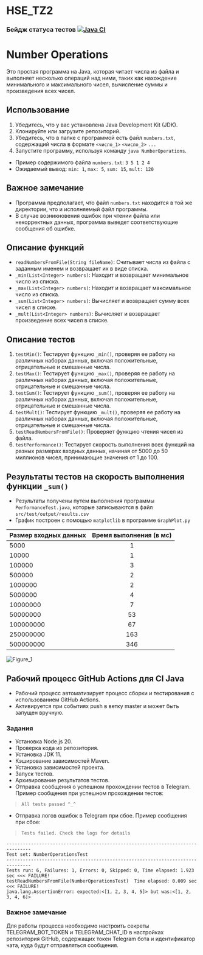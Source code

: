 # HSE_TZ2

### Бейдж статуса тестов [![Java CI](https://github.com/psycndr/TZ2/actions/workflows/ci.yml/badge.svg)](https://github.com/psycndr/TZ2/actions/workflows/ci.yml)

# Number Operations

Это простая программа на Java, которая читает числа из файла и выполняет несколько операций над ними, таких как нахождение минимального и максимального чисел, вычисление суммы и произведения всех чисел.

## Использование

1. Убедитесь, что у вас установлена Java Development Kit (JDK).
2. Клонируйте или загрузите репозиторий.
3. Убедитесь, что в папке с программой есть файл `numbers.txt`, содержащий числа в формате `<число_1>` `<число_2>` `...`
4. Запустите программу, используя команду `java NumberOperations`.
- Пример содержимого файла `numbers.txt`: `3 5 1 2 4`
- Ожидаемый вывод: `min: 1`, `max: 5`, `sum: 15`, `mult: 120`

## Важное замечание

- Программа предполагает, что файл `numbers.txt` находится в той же директории, что и исполняемый файл программы.
- В случае возникновения ошибок при чтении файла или некорректных данных, программа выведет соответствующие сообщения об ошибке.

## Описание функций

- `readNumbersFromFile(String fileName)`: Считывает числа из файла с заданным именем и возвращает их в виде списка.
- `_min(List<Integer> numbers)`: Находит и возвращает минимальное число из списка.
- `_max(List<Integer> numbers)`: Находит и возвращает максимальное число из списка.
- `_sum(List<Integer> numbers)`: Вычисляет и возвращает сумму всех чисел в списке.
- `_mult(List<Integer> numbers)`: Вычисляет и возвращает произведение всех чисел в списке.

## Описание тестов

1. `testMin()`: Тестирует функцию `_min()`, проверяя ее работу на различных наборах данных, включая положительные, отрицательные и смешанные числа.
2. `testMax()`: Тестирует функцию `_max()`, проверяя ее работу на различных наборах данных, включая положительные, отрицательные и смешанные числа.
3. `testSum()`: Тестирует функцию `_sum()`, проверяя ее работу на различных наборах данных, включая положительные, отрицательные и смешанные числа.
4. `testMult()`: Тестирует функцию `_mult()`, проверяя ее работу на различных наборах данных, включая положительные, отрицательные и смешанные числа.
5. `testReadNumbersFromFile()`: Проверяет функцию чтения чисел из файла.
6. `testPerformance()`: Тестирует скорость выполнения всех функций на разных размерах входных данных, начиная от 5000 до 50 миллионов чисел, принимающие значения от 1 до 100.

## Результаты тестов на скорость выполнения функции `_sum()` 

- Результаты получены путем выполнения программы `PerformanceTest.java`, которые записываются в файл `src/test/output/results.csv`
- График построен с помощью `matplotlib` в программе `GraphPlot.py`

| Размер входных данных | Время выполнения (в мс) |
| --------------------- |:-----------------------:|
| 5000                  | 1                       |
| 10000                 | 1                       |                  
| 100000                | 3                       |
| 500000                | 2                       |             
| 1000000               | 2                       |
| 5000000               | 4                       |
| 10000000              | 7                       |
| 50000000              | 53                      |
| 100000000             | 67                      |
| 250000000             | 163                     |
| 500000000             | 346                     |

![Figure_1](https://github.com/psycndr/TZ2/assets/102012523/cf762b84-8d27-44cd-be6c-88cc7edbe98c)

## Рабочий процесс GitHub Actions для CI Java

- Рабочий процесс автоматизирует процесс сборки и тестирования с использованием GitHub Actions. 
- Активируется при событиях push в ветку master и может быть запущен вручную.

### Задания
- Установка Node.js 20.
- Проверка кода из репозитория.
- Установка JDK 11.
- Кэширование зависимостей Maven.
- Установка зависимостей проекта.
- Запуск тестов.
- Архивирование результатов тестов.
- Отправка сообщения о успешном прохождении тестов в Telegram.
Пример сообщения при успешном прохождении тестов: 
> `All tests passed ^_^`
- Отправка логов ошибок в Telegram при сбое.
Пример сообщения при сбое: 
> `Tests failed. Check the logs for details`
```
-------------------------------------------------------------------------------
Test set: NumberOperationsTest
-------------------------------------------------------------------------------
Tests run: 6, Failures: 1, Errors: 0, Skipped: 0, Time elapsed: 1.923 sec <<< FAILURE!
testReadNumbersFromFile(NumberOperationsTest)  Time elapsed: 0.009 sec  <<< FAILURE!
java.lang.AssertionError: expected:<[1, 2, 3, 4, 5]> but was:<[1, 2, 3, 4, 6]>
```

### Важное замечание
Для работы процесса необходимо настроить секреты TELEGRAM_BOT_TOKEN и TELEGRAM_CHAT_ID в настройках репозитория GitHub, содержащих токен Telegram бота и идентификатор чата, куда будут отправляться сообщения.

